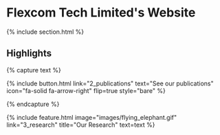 ---
---

# Flexcom Tech Limited's Website



{% include section.html %}

## Highlights

{% capture text %}



{%
  include button.html
  link="2_publications"
  text="See our publications"
  icon="fa-solid fa-arrow-right"
  flip=true
  style="bare"
%}

{% endcapture %}

{%
  include feature.html
  image="images/flying_elephant.gif"
  link="3_research"
  title="Our Research"
  text=text
%}


